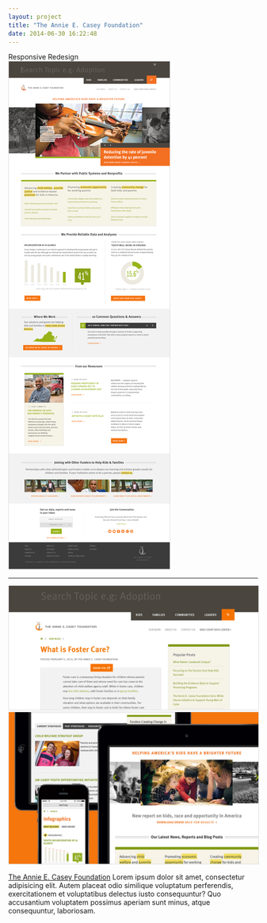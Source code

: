 ```yaml
---
layout: project
title: "The Annie E. Casey Foundation"
date: 2014-06-30 16:22:48
---
```


<div class="meta">
  Responsive Redesign
</div>

<img src="/images/aecf.png" alt="" style="border: 1px solid #ddd;">
<hr>
<img src="/images/aecf-search.gif" alt="" style="border: 1px solid #ddd;">
<img src="/images/aecf-devices.jpg" alt="" style="border: 1px solid #ddd;">


<p><a href="http://www.aecf.org" target="_blank">The Annie E. Casey Foundation</a> Lorem ipsum dolor sit amet, consectetur adipisicing elit. Autem placeat odio similique voluptatum perferendis, exercitationem et voluptatibus delectus iusto consequuntur? Quo accusantium voluptatem possimus aperiam sunt minus, atque consequuntur, laboriosam.
</p>